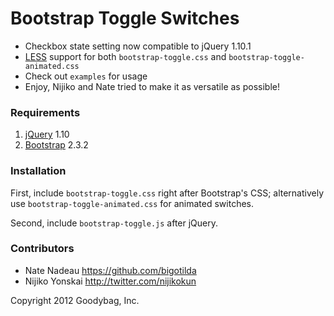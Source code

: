 Bootstrap Toggle Switches
=========================

* Checkbox state setting now compatible to jQuery 1.10.1
* [LESS](http://lesscss.org) support for both `bootstrap-toggle.css` and `bootstrap-toggle-animated.css`
* Check out `examples` for usage
* Enjoy, Nijiko and Nate tried to make it as versatile as possible!

### Requirements

1. [jQuery](http://jquery.com) 1.10
2. [Bootstrap](http://twitter.github.com/bootstrap) 2.3.2

### Installation

First, include `bootstrap-toggle.css` right after Bootstrap's CSS;
alternatively use `bootstrap-toggle-animated.css` for animated switches.

Second, include `bootstrap-toggle.js` after jQuery.


### Contributors

* Nate Nadeau <https://github.com/bigotilda>
* Nijiko Yonskai <http://twitter.com/nijikokun>


Copyright 2012 Goodybag, Inc.
